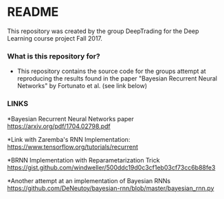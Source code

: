 # README #

This repository was created by the group DeepTrading for the Deep Learning course project Fall 2017.

### What is this repository for? ###

* This repository contains the source code for the groups attempt at reproducing the results found in the paper "Bayesian Recurrent Neural Networks" by Fortunato et al. (see link below)


### LINKS ###

*Bayesian Recurrent Neural Networks paper
https://arxiv.org/pdf/1704.02798.pdf

*Link with Zaremba's RNN Implementation:
https://www.tensorflow.org/tutorials/recurrent

*BRNN Implementation with Reparametarization Trick 
https://gist.github.com/windweller/500ddc19d0c3cf1eb03cf73cc6b88fe3

*Another attempt at an implementation of Bayesian RNNs
https://github.com/DeNeutoy/bayesian-rnn/blob/master/bayesian_rnn.py
